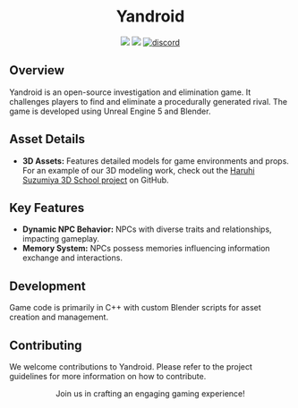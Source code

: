 <div align = center>
  <h1>Yandroid</h1>
  <p align="center">
    <a href="https://github.com/SquirrelModeller/yandroid/issues"> <img src="https://img.shields.io/github/issues/SquirrelModeller/yandroid"></a>
    <a href="https://github.com/SquirrelModeller/yandroid/pulls"> <img src="https://img.shields.io/github/issues-pr/SquirrelModeller/yandroid"></a>
    <a href="https://discord.gg/QZDrmtqYff"><img src="https://img.shields.io/discord/1025813526721335307?style=flat&logo=discord&logoColor=fff&color=404eed" alt="discord"></a>
  </p>
</div>

<h2>Overview</h2>
<p>Yandroid is an open-source investigation and elimination game. It challenges players to find and eliminate a procedurally generated rival. The game is developed using Unreal Engine 5 and Blender.</p>

<h2>Asset Details</h2>
<ul>
  <li><strong>3D Assets:</strong> Features detailed models for game environments and props. For an example of our 3D modeling work, check out the <a href="https://github.com/SquirrelModeller/Haruhi-Suzumiya-3D-School">Haruhi Suzumiya 3D School project</a> on GitHub.</li>
</ul>


<h2>Key Features</h2>
<ul>
  <li><strong>Dynamic NPC Behavior:</strong> NPCs with diverse traits and relationships, impacting gameplay.</li>
  <li><strong>Memory System:</strong> NPCs possess memories influencing information exchange and interactions.</li>
</ul>

<h2>Development</h2>
<p>Game code is primarily in C++ with custom Blender scripts for asset creation and management.</p>

<h2>Contributing</h2>
<p>We welcome contributions to Yandroid. Please refer to the project guidelines for more information on how to contribute.</p>

<p align="center">Join us in crafting an engaging gaming experience!</p>


